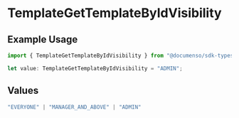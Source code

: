 # TemplateGetTemplateByIdVisibility

## Example Usage

```typescript
import { TemplateGetTemplateByIdVisibility } from "@documenso/sdk-typescript/models/operations";

let value: TemplateGetTemplateByIdVisibility = "ADMIN";
```

## Values

```typescript
"EVERYONE" | "MANAGER_AND_ABOVE" | "ADMIN"
```
